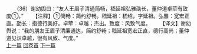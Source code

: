 　　（36）谢幼舆曰：“友人王眉子清通简畅，嵇延祖弘雅劭长，董仲道卓荦有致度①。”
　　【注释】①简畅：简约舒畅。嵇延祖：嵇绍，字延祖。弘雅：宽宏正直。劭长：指德行美好。卓荦：卓越；杰出。致度：风致气度。
　　【译文】谢幼舆说：“我的朋友王眉子清廉通达，简约舒畅；嵇延祖宽宏正直，德行高尚；董仲道见识卓越，很有风致、气度。”
<br>[上一篇](08_035) [回卷首](08_000) [下一篇](08_037)
